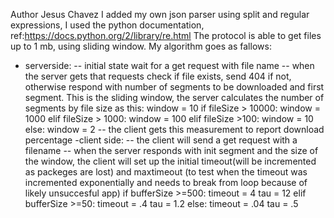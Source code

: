 Author Jesus Chavez
I added my own json parser using split and regular expressions, I used the python documentation,
ref:https://docs.python.org/2/library/re.html
The protocol is able to get files up to 1 mb, using sliding window.
My algorithm goes as fallows:
- serverside:
-- initial state wait for a get request with file name
-- when the server gets that requests check if file exists, send 404 if not, otherwise respond with number of segments to be downloaded and first segment. This is the sliding window, the server calculates the number of segments by file size as this:
       window = 10
       if fileSize > 10000:
           window = 1000
       elif fileSize > 1000:
           window = 100
       elif fileSize >100:
           window = 10
       else:
           window = 2
-- the client gets this measurement to report download percentage 
-client side:
-- the client will send a get request with a filename
-- when the server responds with init segment and the size of the window, the client will set up
the initial timeout(will be incremented as packeges are lost) and maxtimeout (to test when the timeout was incremented exponentially and needs to break from loop because of likely unsuccesful app) 
            if bufferSize >=500:
                timeout = 4
                tau = 12
            elif bufferSize >=50:
                timeout = .4
                tau = 1.2
            else:
                timeout = .04
                tau = .5
								